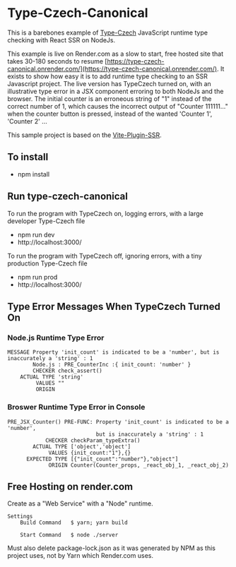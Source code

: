

<a id="fast-start"></a>

# Type-Czech-Canonical

This is a barebones example of [Type-Czech](https://github.com/steenhansen/type-czech#fast-start) JavaScript runtime type checking with React SSR on NodeJs.


This example is live on Render.com as a slow to start, free hosted site that takes 30-180 seconds to resume [https://type-czech-canonical.onrender.com/](https://type-czech-canonical.onrender.com/). 
It exists to show how easy it is to add runtime type checking to an SSR Javascript project. 
The live version has TypeCzech turned on, with an illustrative type error in a JSX component erroring to both NodeJs and the browser.
The initial counter is an erroneous string of "1" instead of the correct number of 1, which causes the incorrect output of "Counter 111111..."
when the counter button is pressed, instead of the wanted 'Counter 1', 'Counter 2' ...

This sample project is based on the [Vite-Plugin-SSR](https://vite-plugin-ssr.com/).

## To install
  - npm install

## Run type-czech-canonical
To run the program with TypeCzech on, logging errors, with a large developer Type-Czech file
  - npm run dev
  - http://localhost:3000/

To run the program with TypeCzech off, ignoring errors, with a tiny production Type-Czech file
  - npm run prod
  - http://localhost:3000/







## Type Error Messages When TypeCzech Turned On

### Node.js Runtime Type Error
```
MESSAGE Property 'init_count' is indicated to be a 'number', but is inaccurately a 'string' : 1
        Node.js : PRE_CounterInc :{ init_count: 'number' }
        CHECKER check_assert()
    ACTUAL TYPE 'string'
         VALUES ""
         ORIGIN
```

### Broswer Runtime Type Error in Console
```
PRE_JSX_Counter() PRE-FUNC: Property 'init_count' is indicated to be a 'number', 
                            but is inaccurately a 'string' : 1
            CHECKER checkParam_typeExtra()
        ACTUAL TYPE ['object','object']
             VALUES {init_count:"1"},{}
      EXPECTED TYPE [{"init_count":"number"},"object"]
             ORIGIN Counter(Counter_props, _react_obj_1, _react_obj_2)
```

## Free Hosting on render.com

Create as a "Web Service" with a "Node" runtime.

	Settings
		Build Command	$ yarn; yarn build

		Start Command	$ node ./server

Must also delete package-lock.json as it was generated by NPM as this project uses, not by Yarn which Render.com uses.